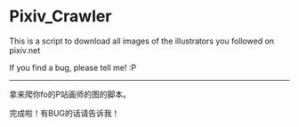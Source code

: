 # Pixiv_Crawler
This is a script to download all images of the illustrators you followed on pixiv.net

If you find a bug, please tell me! :P


_________________________________________________________________________________________





拿来爬你fo的P站画师的图的脚本。

完成啦！有BUG的话请告诉我！
